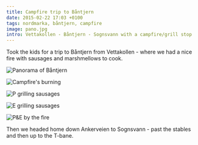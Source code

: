 ```yaml
---
title: Campfire trip to Båntjern
date: 2015-02-22 17:03 +0100
tags: nordmarka, båntjern, campfire
image: pano.jpg
intro: Vettakollen - Båntjern - Sognsvann with a campfire/grill stop
---
```


Took the kids for a trip to Båntjern from Vettakollen - where we had a nice fire with sausages and marshmellows to cook.

![Panorama of Båntjern](/images/posts/2015/02/pano.jpg)

![Campfire's burning](/images/posts/2015/02/fire.jpg)

![P grilling sausages](/images/posts/2015/02/p_grill.jpg)

![E grilling sausages](/images/posts/2015/02/e_grill.jpg)

![P&E by the fire](/images/posts/2015/02/p_and_e.jpg)

Then we headed home down Ankerveien to Sognsvann - past the stables and then up to the T-bane.
